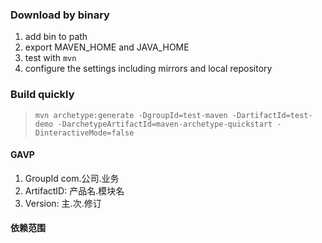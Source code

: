 ### Download by binary
1. add bin to path
2. export MAVEN\_HOME and JAVA\_HOME 
3. test with `mvn`
4. configure the settings including mirrors and local repository

### Build quickly
> `mvn archetype:generate -DgroupId=test-maven -DartifactId=test-demo -DarchetypeArtifactId=maven-archetype-quickstart -DinteractiveMode=false`

#### GAVP
1. GroupId com.公司.业务
2. ArtifactID: 产品名.模块名
3. Version: 主.次.修订

#### 依赖范围
    

